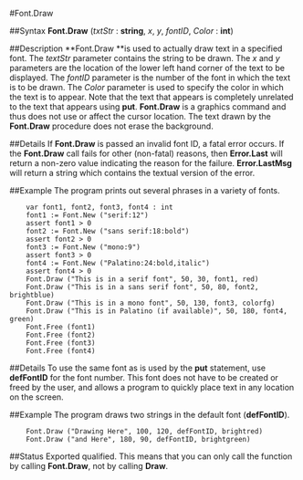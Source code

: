 
#Font.Draw

##Syntax
**Font.Draw** (*txtStr* : **string**, *x*, *y*, *fontID*, *Color* : **int**)



##Description
**Font.Draw **is used to actually draw text in a specified font. The *textStr* parameter contains the string to be drawn. The *x* and *y* parameters are the location of the lower left hand corner of the text to be displayed. The *fontID* parameter is the number of the font in which the text is to be drawn. The *Color* parameter is used to specify the color in which the text is to appear.
Note that the text that appears is completely unrelated to the text that appears using **put**. **Font.Draw** is a graphics command and thus does not use or affect the cursor location.
The text drawn by the **Font.Draw** procedure does not erase the background.



##Details
If **Font.Draw** is passed an invalid font ID, a fatal error occurs. If the **Font.Draw** call fails for other (non-fatal) reasons, then **Error.Last** will return a non-zero value indicating the reason for the failure. **Error.LastMsg** will return a string which contains the textual version of the error.



##Example
The program prints out several phrases in a variety of fonts.



        var font1, font2, font3, font4 : int
        font1 := Font.New ("serif:12")
        assert font1 > 0
        font2 := Font.New ("sans serif:18:bold")
        assert font2 > 0
        font3 := Font.New ("mono:9")
        assert font3 > 0
        font4 := Font.New ("Palatino:24:bold,italic")
        assert font4 > 0
        Font.Draw ("This is in a serif font", 50, 30, font1, red)
        Font.Draw ("This is in a sans serif font", 50, 80, font2, brightblue)
        Font.Draw ("This is in a mono font", 50, 130, font3, colorfg)
        Font.Draw ("This is in Palatino (if available)", 50, 180, font4, green)
        Font.Free (font1)
        Font.Free (font2)
        Font.Free (font3)
        Font.Free (font4)
##Details
To use the same font as is used by the **put** statement, use **defFontID** for the font number.  This font does not have to be created or freed by the user, and allows a program to quickly place text in any location on the screen.



##Example
The program draws two strings in the default font (**defFontID**).


        Font.Draw ("Drawing Here", 100, 120, defFontID, brightred)
        Font.Draw ("and Here", 180, 90, defFontID, brightgreen)
##Status
Exported qualified.
This means that you can only call the function by calling **Font.Draw**, not by calling **Draw**.


